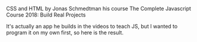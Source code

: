 
CSS and HTML by Jonas Schmedtman his course The Complete Javascript Course 2018: Build Real Projects

It's actually an app he builds in the videos to teach JS, but I wanted to program it on my own first, so here is the result.